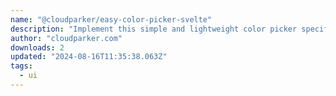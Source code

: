 ```yaml
---
name: "@cloudparker/easy-color-picker-svelte"
description: "Implement this simple and lightweight color picker specifically for Svelte without any dependencies, maintaining a small package footprint. Easily obtain the color value by utilizing the on:change event for the picker. Simply add it to any component. It w"
author: "cloudparker.com"
downloads: 2
updated: "2024-08-16T11:35:38.063Z"
tags: 
  - ui
---
```

